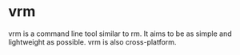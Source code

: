 # vrm
vrm is a command line tool similar to rm. It aims to be as simple and lightweight as possible. vrm is also cross-platform.
